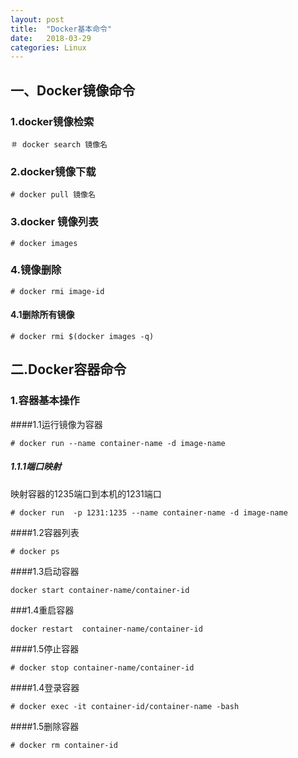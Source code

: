 ```yaml
---
layout: post
title:  "Docker基本命令"
date:   2018-03-29
categories: Linux
---
```



## 一、Docker镜像命令
### 1.docker镜像检索
```
＃ docker search 镜像名
```
### 2.docker镜像下载
``` 
# docker pull 镜像名
```
### 3.docker 镜像列表
```
# docker images
```
### 4.镜像删除
```
# docker rmi image-id
```
#### 4.1删除所有镜像
```
# docker rmi $(docker images -q)
```
## 二.Docker容器命令
### 1.容器基本操作
####1.1运行镜像为容器
```
# docker run --name container-name -d image-name
```
##### 1.1.1端口映射

映射容器的1235端口到本机的1231端口

```
# docker run  -p 1231:1235 --name container-name -d image-name
```
####1.2容器列表
```
# docker ps
```
####1.3启动容器
```
docker start container-name/container-id
```
###1.4重启容器
```
docker restart  container-name/container-id
```

####1.5停止容器
```
# docker stop container-name/container-id
```
####1.4登录容器
```
# docker exec -it container-id/container-name -bash
```
####1.5删除容器
```
# docker rm container-id
```


